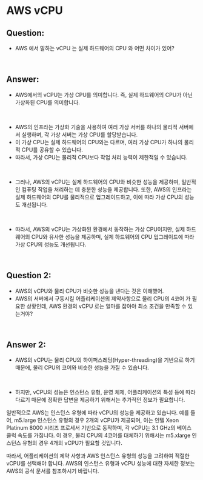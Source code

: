 # AWS vCPU

## Question:

- AWS 에서 말하는 vCPU 는 실제 하드웨어의 CPU 와 어떤 차이가 있어?

<br>

## Answer:

- AWS에서의 vCPU는 가상 CPU를 의미합니다. 즉, 실제 하드웨어의 CPU가 아닌 가상화된 CPU를 의미합니다.

<br>

- AWS의 인프라는 가상화 기술을 사용하여 여러 가상 서버를 하나의 물리적 서버에서 실행하며, 각 가상 서버는 가상 CPU를 할당받습니다. 
- 이 가상 CPU는 실제 하드웨어의 CPU와는 다르며, 여러 가상 CPU가 하나의 물리적 CPU를 공유할 수 있습니다. 
- 따라서, 가상 CPU는 물리적 CPU보다 작업 처리 능력이 제한적일 수 있습니다.

<br>

- 그러나, AWS의 vCPU는 실제 하드웨어의 CPU와 비슷한 성능을 제공하며, 일반적인 컴퓨팅 작업을 처리하는 데 충분한 성능을 제공합니다. 또한, AWS의 인프라는 실제 하드웨어의 CPU를 물리적으로 업그레이드하고, 이에 따라 가상 CPU의 성능도 개선됩니다.

<br>

- 따라서, AWS의 vCPU는 가상화된 환경에서 동작하는 가상 CPU이지만, 실제 하드웨어의 CPU와 유사한 성능을 제공하며, 실제 하드웨어의 CPU 업그레이드에 따라 가상 CPU의 성능도 개선됩니다.

<br>


## Question 2:

- AWS의 vCPU와 물리 CPU가 비슷한 성능을 낸다는 것은 이해했어.
- AWS의 서버에서 구동시킬 어플리케이션의 제약사항으로 물리 CPU의 4코어 가 필요한 상황인데, AWS 환경의 vCPU 로는 얼마를 잡아야 최소 조건을 만족할 수 있는거야?

<br>

## Answer 2:

- AWS의 vCPU는 물리 CPU의 하이퍼스레딩(Hyper-threading)을 기반으로 하기 때문에, 물리 CPU의 코어와 비슷한 성능을 가질 수 있습니다.

<br>

- 하지만, vCPU의 성능은 인스턴스 유형, 운영 체제, 어플리케이션의 특성 등에 따라 다르기 때문에 정확한 답변을 제공하기 위해서는 추가적인 정보가 필요합니다.

일반적으로 AWS는 인스턴스 유형에 따라 vCPU의 성능을 제공하고 있습니다. 예를 들어, m5.large 인스턴스 유형의 경우 2개의 vCPU가 제공되며, 이는 인텔 Xeon Platinum 8000 시리즈 프로세서 기반으로 동작하며, 각 vCPU는 3.1 GHz의 베이스 클럭 속도를 가집니다. 이 경우, 물리 CPU의 4코어를 대체하기 위해서는 m5.xlarge 인스턴스 유형의 경우 4개의 vCPU가 필요할 것입니다.

따라서, 어플리케이션의 제약 사항과 AWS 인스턴스 유형의 성능을 고려하여 적절한 vCPU를 선택해야 합니다. AWS의 인스턴스 유형과 vCPU 성능에 대한 자세한 정보는 AWS의 공식 문서를 참조하시기 바랍니다.
